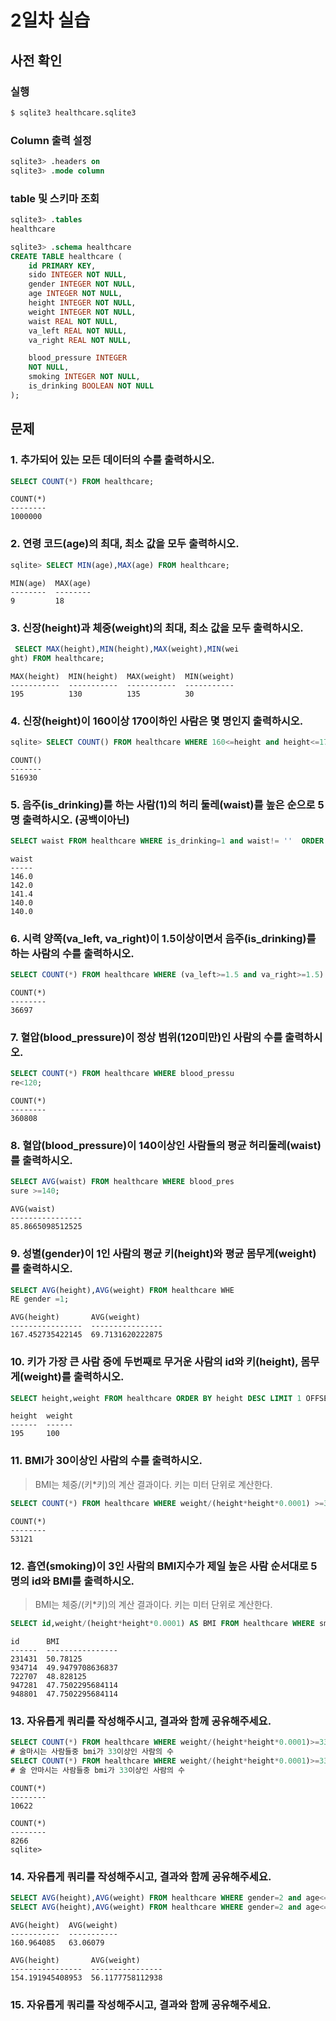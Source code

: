 # 2일차 실습

## 사전 확인

### 실행

```bash
$ sqlite3 healthcare.sqlite3 
```

### Column 출력 설정

```sql
sqlite3> .headers on 
sqlite3> .mode column
```

### table 및 스키마 조회

```sql
sqlite3> .tables
healthcare

sqlite3> .schema healthcare
CREATE TABLE healthcare (
    id PRIMARY KEY,        
    sido INTEGER NOT NULL, 
    gender INTEGER NOT NULL,
    age INTEGER NOT NULL,  
    height INTEGER NOT NULL,
    weight INTEGER NOT NULL,
    waist REAL NOT NULL,   
    va_left REAL NOT NULL, 
    va_right REAL NOT NULL,

    blood_pressure INTEGER 
    NOT NULL,
    smoking INTEGER NOT NULL,
    is_drinking BOOLEAN NOT NULL
);
```

## 문제

### 1. 추가되어 있는 모든 데이터의 수를 출력하시오.

```sql
SELECT COUNT(*) FROM healthcare;
```

```
COUNT(*)
--------
1000000
```

### 2. 연령 코드(age)의 최대, 최소 값을 모두 출력하시오. 

```sql
sqlite> SELECT MIN(age),MAX(age) FROM healthcare;
```

```
MIN(age)  MAX(age)
--------  --------
9         18
```

### 3. 신장(height)과 체중(weight)의 최대, 최소 값을 모두 출력하시오.

```sql
 SELECT MAX(height),MIN(height),MAX(weight),MIN(wei
ght) FROM healthcare;
```

```
MAX(height)  MIN(height)  MAX(weight)  MIN(weight)        
-----------  -----------  -----------  -----------        
195          130          135          30
```

### 4. 신장(height)이 160이상 170이하인 사람은 몇 명인지 출력하시오.

```sql
sqlite> SELECT COUNT() FROM healthcare WHERE 160<=height and height<=170;
```

```
COUNT()
-------
516930
```

### 5. 음주(is_drinking)를 하는 사람(1)의 허리 둘레(waist)를 높은 순으로 5명 출력하시오. (공백이아닌)

```sql
SELECT waist FROM healthcare WHERE is_drinking=1 and waist!= ''  ORDER BY waist DESC LIMIT 5;
```

```
waist
-----
146.0
142.0
141.4
140.0
140.0
```

### 6. 시력 양쪽(va_left, va_right)이 1.5이상이면서 음주(is_drinking)를 하는 사람의 수를 출력하시오.

```sql
SELECT COUNT(*) FROM healthcare WHERE (va_left>=1.5 and va_right>=1.5) and is_drinking=1;
```

```
COUNT(*)
--------
36697
```

### 7. 혈압(blood_pressure)이 정상 범위(120미만)인 사람의 수를 출력하시오.

```sql
SELECT COUNT(*) FROM healthcare WHERE blood_pressu
re<120;
```

```
COUNT(*)
--------
360808
```

### 8. 혈압(blood_pressure)이 140이상인 사람들의 평균 허리둘레(waist)를 출력하시오.

```sql
SELECT AVG(waist) FROM healthcare WHERE blood_pres
sure >=140;
```

```
AVG(waist)
----------------
85.8665098512525
```

### 9. 성별(gender)이 1인 사람의 평균 키(height)와 평균 몸무게(weight)를 출력하시오.

```sql
SELECT AVG(height),AVG(weight) FROM healthcare WHE
RE gender =1;
```

```
AVG(height)       AVG(weight)
----------------  ----------------
167.452735422145  69.7131620222875
```

### 10. 키가 가장 큰 사람 중에 두번째로 무거운 사람의 id와 키(height), 몸무게(weight)를 출력하시오.

```sql
SELECT height,weight FROM healthcare ORDER BY height DESC LIMIT 1 OFFSET 1;
```

```
height  weight
------  ------
195     100
```

### 11. BMI가 30이상인 사람의 수를 출력하시오. 

> BMI는 체중/(키*키)의 계산 결과이다. 
> 키는 미터 단위로 계산한다.

```sql
SELECT COUNT(*) FROM healthcare WHERE weight/(height*height*0.0001) >=30;
```

```
COUNT(*)
--------
53121
```

### 12. 흡연(smoking)이 3인 사람의 BMI지수가 제일 높은 사람 순서대로 5명의 id와 BMI를 출력하시오.

> BMI는 체중/(키*키)의 계산 결과이다. 
> 키는 미터 단위로 계산한다.

```sql
SELECT id,weight/(height*height*0.0001) AS BMI FROM healthcare WHERE smoking=3 ORDER BY BMI DESC LIMIT 5;
```

```
id      BMI
------  ----------------
231431  50.78125
934714  49.9479708636837
722707  48.828125
947281  47.7502295684114
948801  47.7502295684114
```

### 13. 자유롭게 쿼리를 작성해주시고, 결과와 함께 공유해주세요.

```sql
SELECT COUNT(*) FROM healthcare WHERE weight/(height*height*0.0001)>=33 and is_drinking=0;
# 술마시는 사람들중 bmi가 33이상인 사람의 수
SELECT COUNT(*) FROM healthcare WHERE weight/(height*height*0.0001)>=33 and is_drinking=0;
# 술 안마시는 사람들중 bmi가 33이상인 사람의 수
```

```
COUNT(*)
--------
10622

COUNT(*)
--------
8266
sqlite>
```

### 14. 자유롭게 쿼리를 작성해주시고, 결과와 함께 공유해주세요.

```sql
SELECT AVG(height),AVG(weight) FROM healthcare WHERE gender=2 and age<=40;
SELECT AVG(height),AVG(weight) FROM healthcare WHERE gender=2 and age<=40;
```

```
AVG(height)  AVG(weight)
-----------  -----------
160.964085   63.06079

AVG(height)       AVG(weight)
----------------  ----------------
154.191945408953  56.1177758112938
```

### 15. 자유롭게 쿼리를 작성해주시고, 결과와 함께 공유해주세요.

```sql
```

```
```